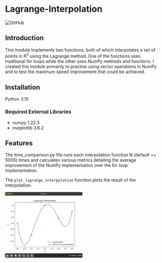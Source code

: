 # Lagrange-Interpolation

![GitHub](https://img.shields.io/github/license/richardgan36/Lagrange-Interpolation)


## Introduction

This module implements two functions, both of which interpolates a set of points in $ℝ^2$ using the Lagrange method. One of the functions uses traditional for loops while the other uses NumPy methods and functions. I created this module primarily to practise using vector operations in NumPy and to test the maximum speed improvement that could be achieved.

## Installation

Python 3.10

### Required External Libraries

* numpy 1.22.3
* matplotlib 3.6.2


## Features

The time_comparison.py file runs each interpolation function N (default == 5000) times and calculates various metrics detailing the average improvement of the NumPy implementation over the for loop implementation.

The `plot_lagrange_interpolation` function plots the result of the interpolation.

<img src="assets/screenshots/lagrange_interpolation.jpg" width=50% height=50%>





